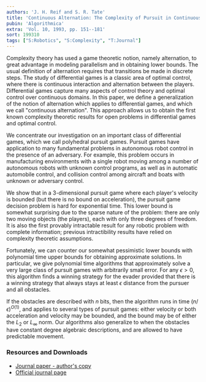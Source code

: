 ```yaml
---
authors: 'J. H. Reif and S. R. Tate'
title: 'Continuous Alternation: The Complexity of Pursuit in Continuous Domains'
pubin: 'Algorithmica'
extra: 'Vol. 10, 1993, pp. 151--181'
sort: 199310
tags: ["S:Robotics", "S:Complexity", "T:Journal"]
---
```


Complexity theory has used a game theoretic notion, namely
alternation, to great advantage in modeling parallelism and in
obtaining lower bounds.  The usual definition of alternation requires
that transitions be made in discrete steps.  The study of differential
games is a classic area of optimal control, where there is continuous
interaction and alternation between the players.  Differential games
capture many aspects of control theory and optimal control over
continuous domains.  In this paper, we define a generalization of the
notion of alternation which applies to differential games, and which we
call "continuous alternation".  This approach allows us to obtain
the first known complexity theoretic results for open problems in
differential games and optimal control.

We concentrate our investigation on an important class of differential
games, which we call polyhedral pursuit games.  Pursuit games have
application to many fundamental problems in autonomous robot control
in the presence of an adversary.  For example, this problem occurs in
manufacturing environments with a single robot moving among a number
of autonomous robots with unknown control programs, as well as in
automatic automobile control, and collision control among aircraft and
boats with unknown or adversary control.

We show that in a 3-dimensional pursuit game where each player's velocity
is bounded (but there is no bound on acceleration), the pursuit
game decision problem is hard for exponential time.  This lower bound
is somewhat surprising due to the sparse nature of the problem:
there are only two moving objects (the players), each
with only three degrees of freedom.
It is also the first provably intractable result for any robotic
problem with complete information;  previous intractibility results
have relied on complexity theoretic assumptions.

Fortunately, we can counter our somewhat pessimistic lower bounds
with polynomial time upper bounds for obtaining
approximate solutions.  In particular, we give polynomial time
algorithms that approximately solve a very large class of pursuit
games with arbitrarily small error.
For any $\epsilon > 0$, this algorithm finds a winning strategy for the
evader provided that there is a winning strategy that always stays at least
$\epsilon$ distance from the pursuer and all obstacles.  

If the obstacles are described with $n$ bits, then
the algorithm
runs in time $(n/\epsilon)^{O(1)}$, and applies to several types
of pursuit games: either velocity or both acceleration and velocity
may be bounded, and the bound may be of either the $L_2$ or
$L_\infty$ norm.  Our algorithms also generalize to when the
obstacles have constant degree algebraic descriptions, and
are allowed to have predictable movement.

### Resources and Downloads

* [Journal paper - author's copy](/publications/1993-ContinuousAlternation.pdf)
* [Official journal page](https://link.springer.com/article/10.1007/BF01891838)
